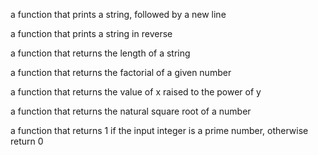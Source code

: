 a function that prints a string, followed by a new line

a function that prints a string in reverse

a function that returns the length of a string

a function that returns the factorial of a given number

a function that returns the value of x raised to the power of y

a function that returns the natural square root of a number

a function that returns 1 if the input integer is a prime number, otherwise return 0

